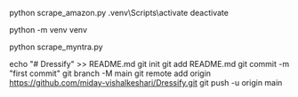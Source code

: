 python scrape_amazon.py
.venv\Scripts\activate
deactivate


python -m venv venv

python scrape_myntra.py



echo "# Dressify" >> README.md
git init
git add README.md
git commit -m "first commit"
git branch -M main
git remote add origin https://github.com/miday-vishalkeshari/Dressify.git
git push -u origin main

